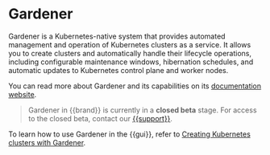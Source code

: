 # Gardener

Gardener is a Kubernetes-native system that provides automated
management and operation of Kubernetes clusters as a service.  It
allows you to create clusters and automatically handle their lifecycle
operations, including configurable maintenance windows, hibernation
schedules, and automatic updates to Kubernetes control plane and
worker nodes.

You can read more about Gardener and its capabilities on its
[documentation website](https://gardener.cloud/docs/gardener/).

> Gardener in {{brand}} is currently in a **closed beta** stage.
> For access to the closed beta, contact our
> [{{support}}](https://{{support_domain}}/servicedesk).

To learn how to use Gardener in the {{gui}}, refer to [Creating
Kubernetes clusters with Gardener](create-shoot-cluster.md).
